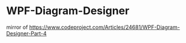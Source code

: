 # WPF-Diagram-Designer
mirror of https://www.codeproject.com/Articles/24681/WPF-Diagram-Designer-Part-4
